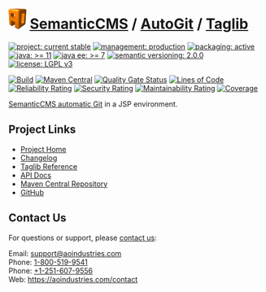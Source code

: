 # [<img src="ao-logo.png" alt="AO Logo" width="35" height="40">](https://github.com/ao-apps) [SemanticCMS](https://github.com/ao-apps/semanticcms) / [AutoGit](https://github.com/ao-apps/semanticcms-autogit) / [Taglib](https://github.com/ao-apps/semanticcms-autogit-taglib)

[![project: current stable](https://semanticcms.com/ao-badges/project-current-stable.svg)](https://aoindustries.com/life-cycle#project-current-stable)
[![management: production](https://semanticcms.com/ao-badges/management-production.svg)](https://aoindustries.com/life-cycle#management-production)
[![packaging: active](https://semanticcms.com/ao-badges/packaging-active.svg)](https://aoindustries.com/life-cycle#packaging-active)  
[![java: &gt;= 11](https://semanticcms.com/ao-badges/java-11.svg)](https://docs.oracle.com/en/java/javase/11/)
[![java ee: &gt;= 7](https://semanticcms.com/ao-badges/javaee-7.svg)](https://docs.oracle.com/javaee/7/)
[![semantic versioning: 2.0.0](https://semanticcms.com/ao-badges/semver-2.0.0.svg)](https://semver.org/spec/v2.0.0.html)
[![license: LGPL v3](https://semanticcms.com/ao-badges/license-lgpl-3.0.svg)](https://www.gnu.org/licenses/lgpl-3.0)

[![Build](https://github.com/ao-apps/semanticcms-autogit-taglib/workflows/Build/badge.svg?branch=1.x)](https://github.com/ao-apps/semanticcms-autogit-taglib/actions?query=workflow%3ABuild)
[![Maven Central](https://maven-badges.herokuapp.com/maven-central/com.semanticcms/semanticcms-autogit-taglib/badge.svg)](https://maven-badges.herokuapp.com/maven-central/com.semanticcms/semanticcms-autogit-taglib)
[![Quality Gate Status](https://sonarcloud.io/api/project_badges/measure?branch=1.x&project=com.semanticcms%3Asemanticcms-autogit-taglib&metric=alert_status)](https://sonarcloud.io/dashboard?branch=1.x&id=com.semanticcms%3Asemanticcms-autogit-taglib)
[![Lines of Code](https://sonarcloud.io/api/project_badges/measure?branch=1.x&project=com.semanticcms%3Asemanticcms-autogit-taglib&metric=ncloc)](https://sonarcloud.io/component_measures?branch=1.x&id=com.semanticcms%3Asemanticcms-autogit-taglib&metric=ncloc)  
[![Reliability Rating](https://sonarcloud.io/api/project_badges/measure?branch=1.x&project=com.semanticcms%3Asemanticcms-autogit-taglib&metric=reliability_rating)](https://sonarcloud.io/component_measures?branch=1.x&id=com.semanticcms%3Asemanticcms-autogit-taglib&metric=Reliability)
[![Security Rating](https://sonarcloud.io/api/project_badges/measure?branch=1.x&project=com.semanticcms%3Asemanticcms-autogit-taglib&metric=security_rating)](https://sonarcloud.io/component_measures?branch=1.x&id=com.semanticcms%3Asemanticcms-autogit-taglib&metric=Security)
[![Maintainability Rating](https://sonarcloud.io/api/project_badges/measure?branch=1.x&project=com.semanticcms%3Asemanticcms-autogit-taglib&metric=sqale_rating)](https://sonarcloud.io/component_measures?branch=1.x&id=com.semanticcms%3Asemanticcms-autogit-taglib&metric=Maintainability)
[![Coverage](https://sonarcloud.io/api/project_badges/measure?branch=1.x&project=com.semanticcms%3Asemanticcms-autogit-taglib&metric=coverage)](https://sonarcloud.io/component_measures?branch=1.x&id=com.semanticcms%3Asemanticcms-autogit-taglib&metric=Coverage)

[SemanticCMS automatic Git](https://github.com/ao-apps/semanticcms-autogit) in a JSP environment.

## Project Links
* [Project Home](https://semanticcms.com/autogit/taglib/)
* [Changelog](https://semanticcms.com/autogit/taglib/changelog)
* [Taglib Reference](https://semanticcms.com/autogit/taglib/semanticcms-autogit.tld/)
* [API Docs](https://semanticcms.com/autogit/taglib/apidocs/)
* [Maven Central Repository](https://central.sonatype.com/artifact/com.semanticcms/semanticcms-autogit-taglib)
* [GitHub](https://github.com/ao-apps/semanticcms-autogit-taglib)

## Contact Us
For questions or support, please [contact us](https://aoindustries.com/contact):

Email: [support@aoindustries.com](mailto:support@aoindustries.com)  
Phone: [1-800-519-9541](tel:1-800-519-9541)  
Phone: [+1-251-607-9556](tel:+1-251-607-9556)  
Web: https://aoindustries.com/contact
